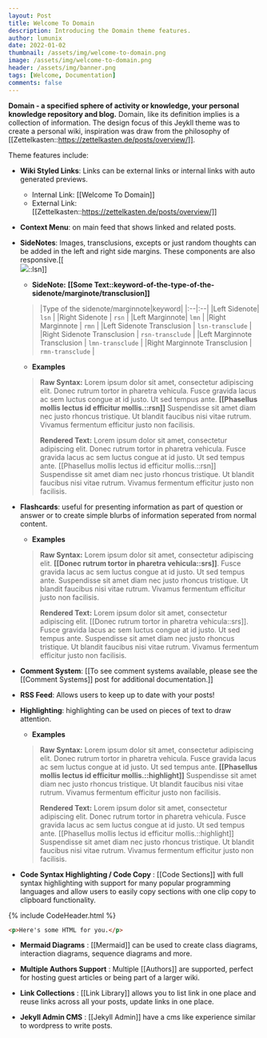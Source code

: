 ```yaml
---
layout: Post
title: Welcome To Domain
description: Introducing the Domain theme features.
author: lumunix
date: 2022-01-02
thumbnail: /assets/img/welcome-to-domain.png
image: /assets/img/welcome-to-domain.png
header: /assets/img/banner.png
tags: [Welcome, Documentation]
comments: false
---
```


**Domain - a specified sphere of activity or knowledge, your personal knowledge repository and blog.**
Domain, like its definition implies is a collection of information. The design focus of this Jeykll theme was to create a personal wiki, inspiration was draw from the philosophy of [[Zettelkasten::https://zettelkasten.de/posts/overview/]].

Theme features include:
- **Wiki Styled Links**: Links can be external links or internal links with auto generated previews.  
    - Internal Link: [[Welcome To Domain]]
    - External Link: [[Zettelkasten::https://zettelkasten.de/posts/overview/]]

- **Context Menu**: on main feed that shows linked and related posts.

- **SideNotes**: Images, transclusions, excepts or just random thoughts can be added in the left and right side margins. These components are also responsive.[[<br><img src="{{site.baseurl}}/assets/img/hi.png">::lsn]]


    - **SideNote:** **[​[**Some Text**::keyword-of-the-type-of-the-sidenote/marginote/transclusion]]**

    > |Type of the sidenote/marginnote|keyword|
      |:--|:--|
      |Left Sidenote| `lsn` |
      |Right Sidenote | `rsn` |
      |Left Marginnote| `lmn` |
      |Right Marginnote | `rmn` |
      |Left Sidenote Transclusion | `lsn-transclude` |
      |Right Sidenote Transclusion | `rsn-transclude` |
      |Left Marginnote Transclusion | `lmn-transclude` |
      |Right Marginnote Transclusion | `rmn-transclude` |


     - **Examples**

    > **Raw Syntax:** Lorem ipsum dolor sit amet, consectetur adipiscing elit. Donec rutrum tortor in pharetra vehicula. Fusce gravida lacus ac sem luctus congue at id justo. Ut sed tempus ante. **[​[**Phasellus mollis lectus id efficitur mollis.**::rsn]]** Suspendisse sit amet diam nec justo rhoncus tristique. Ut blandit faucibus nisi vitae rutrum. Vivamus fermentum efficitur justo non facilisis.
    >
    > **Rendered Text:** Lorem ipsum dolor sit amet, consectetur adipiscing elit. Donec rutrum tortor in pharetra vehicula. Fusce gravida lacus ac sem luctus congue at id justo. Ut sed tempus ante. [[Phasellus mollis lectus id efficitur mollis.::rsn]] Suspendisse sit amet diam nec justo rhoncus tristique. Ut blandit faucibus nisi vitae rutrum. Vivamus fermentum efficitur justo non facilisis.
    >

- **Flashcards**: useful for presenting information as part of question or answer or to create simple blurbs of information seperated from normal content.


     - **Examples**

  > **Raw Syntax:** Lorem ipsum dolor sit amet, consectetur adipiscing elit. **[​[**Donec rutrum tortor in pharetra vehicula**::srs]]**. Fusce gravida lacus ac sem luctus congue at id justo. Ut sed tempus ante. Suspendisse sit amet diam nec justo rhoncus tristique. Ut blandit faucibus nisi vitae rutrum. Vivamus fermentum efficitur justo non facilisis.
  >
  > **Rendered Text:** Lorem ipsum dolor sit amet, consectetur adipiscing elit. [[Donec rutrum tortor in pharetra vehicula::srs]]. Fusce gravida lacus ac sem luctus congue at id justo. Ut sed tempus ante. Suspendisse sit amet diam nec justo rhoncus tristique. Ut blandit faucibus nisi vitae rutrum. Vivamus fermentum efficitur justo non facilisis.

- **Comment System**: [[To see comment systems available, please see the [[Comment Systems]] post for additional documentation.]]

- **RSS Feed**: Allows users to keep up to date with your posts!

- **Highlighting**: highlighting can be used on pieces of text to draw attention.

  - **Examples**

  > **Raw Syntax:** Lorem ipsum dolor sit amet, consectetur adipiscing elit. Donec rutrum tortor in pharetra vehicula. Fusce gravida lacus ac sem luctus congue at id justo. Ut sed tempus ante. **[​[**Phasellus mollis lectus id efficitur mollis.**::highlight]]** Suspendisse sit amet diam nec justo rhoncus tristique. Ut blandit faucibus nisi vitae rutrum. Vivamus fermentum efficitur justo non facilisis.
  >
  > **Rendered Text:** Lorem ipsum dolor sit amet, consectetur adipiscing elit. Donec rutrum tortor in pharetra vehicula. Fusce gravida lacus ac sem luctus congue at id justo. Ut sed tempus ante. [[Phasellus mollis lectus id efficitur mollis.::highlight]] Suspendisse sit amet diam nec justo rhoncus tristique. Ut blandit faucibus nisi vitae rutrum. Vivamus fermentum efficitur justo non facilisis.

- **Code Syntax Highlighting / Code Copy** : [[Code Sections]] with full syntax highlighting with support for many popular programming languages and allow users to easily copy sections with one clip copy to clipboard functionality.

{% include CodeHeader.html %}
```html
<p>Here's some HTML for you.</p>
```

- **Mermaid Diagrams** : [[Mermaid]] can be used to create class diagrams, interaction diagrams, sequence diagrams and more.

- **Multiple Authors Support** : Multiple [[Authors]] are supported, perfect for hosting guest articles or being part of a larger wiki.

- **Link Collections** : [[Link Library]] allows you to list link in one place and reuse links across all your posts, update links in one place.

- **Jekyll Admin CMS** : [[Jekyll Admin]] have a cms like experience similar to wordpress to write posts.
